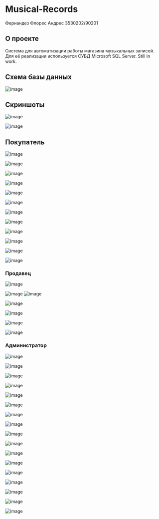 # Musical-Records

Фернандез Флорес Андрес 3530202/90201

## О проекте

Cистема для автоматизации работы магазина музыкальных записей.
Для её реализации используется СУБД Microsoft SQL Server.
Still in work.

## Схема базы данных

![image](https://user-images.githubusercontent.com/67875573/151058551-a6cc3605-25e3-4961-a5ca-55df975db08c.png)

## Скриншоты


![image](https://user-images.githubusercontent.com/67875573/151058666-4c2a53da-48a0-43a2-b986-63618bd3cb13.png)

![image](https://user-images.githubusercontent.com/67875573/151058693-e6c0b69f-95d6-43ed-81da-4ed30a59bc1d.png)


## Покупатель


![image](https://user-images.githubusercontent.com/67875573/151058709-01aa51d2-9d2b-40c6-af33-dbaf9c520fd1.png)

![image](https://user-images.githubusercontent.com/67875573/151058732-45bf001e-05f2-4658-a5a8-259e151df841.png)

![image](https://user-images.githubusercontent.com/67875573/151058741-04e8c81c-910e-4da6-a228-e60acb023b5b.png)

![image](https://user-images.githubusercontent.com/67875573/151058766-a254e633-0572-4d88-8980-3365df46986d.png)

![image](https://user-images.githubusercontent.com/67875573/151058783-19e7dedd-8a27-4be8-bc65-ff37152a8fd8.png)

![image](https://user-images.githubusercontent.com/67875573/151058799-27722084-d344-469d-bc69-6e272d7b433e.png)

![image](https://user-images.githubusercontent.com/67875573/151058814-f8cf5042-76f0-485b-9aa3-777dab52eb95.png)

![image](https://user-images.githubusercontent.com/67875573/151058828-adf5002b-dbe5-4bea-9f56-b02406be6119.png)

![image](https://user-images.githubusercontent.com/67875573/151058844-5ef9ec0b-4bf5-48bd-87cb-e90907d7d196.png)

![image](https://user-images.githubusercontent.com/67875573/151058854-17ca28c9-8395-4ac6-9135-d7e27763e952.png)

![image](https://user-images.githubusercontent.com/67875573/151058870-2ac5eb85-f8d3-4f3b-8222-3c00e556e62a.png)

![image](https://user-images.githubusercontent.com/67875573/151058885-980a8aa1-c4e3-4dc9-8138-d57525992c76.png)


### Продавец


![image](https://user-images.githubusercontent.com/67875573/151058904-5062e706-9d4b-40e0-a1f2-87671d5be839.png)

![image](https://user-images.githubusercontent.com/67875573/151058957-2bf0c157-202b-4b0e-b409-bc5605936a25.png)
![image](https://user-images.githubusercontent.com/67875573/151058966-21a45f5e-e24e-4973-bbc4-3bedbe352d46.png)

![image](https://user-images.githubusercontent.com/67875573/151058983-341903ae-5955-4f89-9716-34dda116c2f2.png)

![image](https://user-images.githubusercontent.com/67875573/151058995-2a23722d-33d2-4a06-b00a-ab9acda563b1.png)

![image](https://user-images.githubusercontent.com/67875573/151059014-3a44ffea-9d47-4c6c-bbe4-ec91456819ab.png)

![image](https://user-images.githubusercontent.com/67875573/151059028-eedfde28-87c1-4aec-aba2-97383e6bff6e.png)


### Администратор


![image](https://user-images.githubusercontent.com/67875573/151059082-45991b6a-7146-4811-ae81-18805ebf604e.png)

![image](https://user-images.githubusercontent.com/67875573/151059093-1c68d265-c35e-442c-8dc2-31b6d2494f37.png)

![image](https://user-images.githubusercontent.com/67875573/151059107-2927f93c-a962-4b69-b89c-e65a946a96a5.png)

![image](https://user-images.githubusercontent.com/67875573/151059120-5328a494-c822-4916-9f45-0ca0cf6cf66c.png)

![image](https://user-images.githubusercontent.com/67875573/151059128-7736f3c6-e2b7-481d-8582-703ed74d5099.png)

![image](https://user-images.githubusercontent.com/67875573/151059139-dd7ec25b-23e2-4a33-8131-bc3481f08623.png)

![image](https://user-images.githubusercontent.com/67875573/151059148-0819e6ce-4553-4acf-af21-ab0e15965dce.png)

![image](https://user-images.githubusercontent.com/67875573/151059157-ab022997-c5ca-4f28-a136-64c5d08e48e6.png)

![image](https://user-images.githubusercontent.com/67875573/151059167-bbae607b-2148-450d-a4c7-20550cff168e.png)

![image](https://user-images.githubusercontent.com/67875573/151059180-9225be81-e489-4e62-a3bf-86216a3d4d75.png)

![image](https://user-images.githubusercontent.com/67875573/151059188-afde8ec0-abd0-4ba1-acd4-1d75ecebef8e.png)

![image](https://user-images.githubusercontent.com/67875573/151059196-faf1403f-30a9-4d54-a82f-3d555c12307e.png)

![image](https://user-images.githubusercontent.com/67875573/151059205-88bada62-316c-4748-8a1e-ef5a5f969831.png)

![image](https://user-images.githubusercontent.com/67875573/151059213-d74f16d5-a92f-428d-8f73-6d342df95019.png)

![image](https://user-images.githubusercontent.com/67875573/151059225-152092c0-92bc-4378-8918-2e4388faf511.png)

![image](https://user-images.githubusercontent.com/67875573/151059237-0c2af0a5-9c73-4f47-a333-5c062ef062e0.png)

![image](https://user-images.githubusercontent.com/67875573/151059252-058c62d0-e27f-4ba2-905e-19427a192b35.png)










